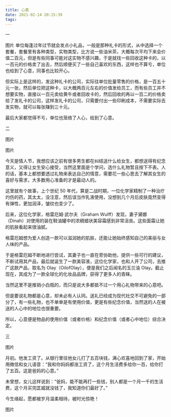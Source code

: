 ```yaml
---
title: 心意
date: 2021-02-14 20:15:39
tags:
---
```


一

图片
单位每逢过年过节就会发点小礼品，一般是那种礼卡的形式，从中选择一个套餐，套餐里有各种类型，实物类型，比方说一些油米茶，大概每次平均下来会价值二百元，但是有些同事可能对这实物不感兴趣，于是就找一些回收这种卡的，以一百元的价格卖了出去，然后顺便买了一些自己喜欢的东西，这样也不算亏，单位也给到了心意，同事也比较开心。

但实际上是这样的，发这种礼卡的公司，实际往单位批量零售的价格，是一百五十元一张，然后单位把这种卡，以大概两百元左右的价值发给员工，而有些员工并不想要实物，直接以一百元卖给黄牛或者回收卡的，然后回收的再以一百二的价格卖给了发礼卡的公司，这样发礼卡的公司，只需要付出一些印刷成本，不需要实际去发实物，就可以每张赚到三十元。

最后大家都觉得不亏，单位也笼络了人心，给到了心意。

二

图片


图片

今天是情人节，我想应该之前有很多男生都在纠结送什么给女生，都想送得有纪念意义，又得让女生安心接受，当然这里面是个学问，选什么礼物暂且按下不表。人的话，基本上都想要透过礼物来表达自己的情意，需要花一些心思去了解其女生的喜好与需求，大多数用心准备的才是最动人的。

这里就有个故事，上个世纪 50 年代，算是二战时期，一位化学家精制了一种治疗灼伤的药，其太太，没注意，然后误当作乳液使用，没想到几个月后皮肤竟然变得有弹性，更加润泽，皱纹也变少了。

后来，这位化学家，格雷厄姆·武尔夫（Graham Wulff）发现，妻子黛娜（Dinah）对使用的装在鞋油罐中的浓稠蜡状美容霜感到非常沮丧。这些面霜让她的肌肤看起来很油腻。

格雷厄姆想为爱人创造一款可以滋润她的肌肤，还能让她始终感知自己的美丽与女人味的产品。

于是格雷厄姆不断地进行尝试，其妻子也一直在旁协助他，提供一些可行的建议，不断试用其产品，最后就诞生了一款美容液，这位化学家，也和人开了公司，去推广这款产品，取名为 Olay（OilofOlay），便是我们之后闻名的玉兰油 Olay。截止现在，其成为了一款全球化的化妆品品牌，获得了更多人的青睐。

当然这里不是推销小白瓶的，而只是说大多都抵不过一个用心礼物带来的心意吧。

但是要说礼物都是心意，却未必有人认同。送礼已经成为现代社交不可避免的一部分了，有一些礼物，也不单单是有使用价值，更是有些纪念价值，当然送的人在被送的人心中的地位也很重要。

所以，心意便是物品的使用价值（或者价格）和纪念价值（或者心中地位）综合决定。

三

图片

月初。他发工资了。从银行里往他女儿打了五百块钱，满心欢喜地回到了家，开始用微信和女儿语音：“我和你妈妈都涨工资了，这个月生活费多给你一百，给你打了五百。这是爸妈的心意。”

未曾想，女儿这样说到：“爸妈，能不能再打一些钱，别人都是一个月一千的生活费，这个月买完匡威就没钱了，我知道你们最好了。”

今生缘起，愿都被岁月温柔相待，被时光惊艳！

图片